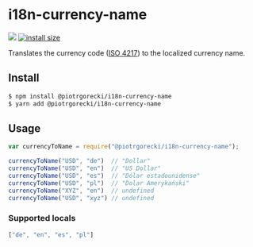 # i18n-currency-name
[![](https://img.shields.io/npm/v/@piotrgorecki/i18n-currency-name.svg)](https://www.npmjs.com/package/@piotrgorecki/i18n-currency-name)
[![install size](https://packagephobia.now.sh/badge?p=@piotrgorecki/i18n-currency-name)](https://packagephobia.now.sh/result?p=@piotrgorecki/i18n-currency-name)


Translates the currency code ([ISO 4217](https://en.wikipedia.org/wiki/ISO_4217)) to the localized currency name.

## Install

```sh
$ npm install @piotrgorecki/i18n-currency-name
$ yarn add @piotrgorecki/i18n-currency-name
```

## Usage

```js
var currencyToName = require("@piotrgorecki/i18n-currency-name");

currencyToName("USD", "de")  // "Dollar"
currencyToName("USD", "en")  // "US Dollar"
currencyToName("USD", "es")  // "Dólar estadounidense"
currencyToName("USD", "pl")  // "Dolar Amerykański"
currencyToName("XYZ", "en")  // undefined
currencyToName("USD", "xyz") // undefined
```

### Supported locals
```js
["de", "en", "es", "pl"]
```
